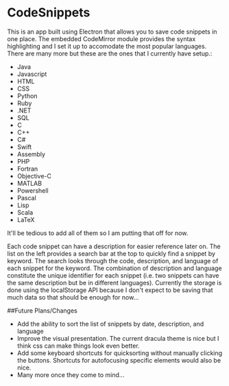 # CodeSnippets

This is an app built using Electron that allows you to save code snippets in one place. The embedded CodeMirror module provides the syntax highlighting and I set it up to accomodate the most popular languages. There are many more but these are the ones that I currently have setup.:

* Java 
* Javascript
* HTML
* CSS
* Python
* Ruby
* .NET
* SQL
* C
* C++
* C#
* Swift
* Assembly
* PHP
* Fortran
* Objective-C
* MATLAB
* Powershell
* Pascal
* Lisp
* Scala
* LaTeX

It'll be tedious to add all of them so I am putting that off for now.

Each code snippet can have a description for easier reference later on. The list on the left provides a search bar at the top to quickly find a snippet by keyword. The search looks through the code, description, and language of each snippet for the keyword. The combination of description and language constitute the unique identifier for each snippet (i.e. two snippets can have the same description but be in different languages). Currently the storage is done using the localStorage API because I don't expect to be saving that much data so that should be enough for now...

##Future Plans/Changes

* Add the ability to sort the list of snippets by date, description, and language
* Improve the visual presentation. The current dracula theme is nice but I think css can make things look even better.
* Add some keyboard shortcuts for quicksorting without manually clicking the buttons. Shortcuts for autofocusing specific elements would also be nice.
* Many more once they come to mind...
